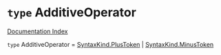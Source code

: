 # `type` AdditiveOperator

[Documentation Index](../README.md)

`type` AdditiveOperator = [SyntaxKind.PlusToken](../private.enum.SyntaxKind/README.md#plustoken--40) | [SyntaxKind.MinusToken](../private.enum.SyntaxKind/README.md#minustoken--41)